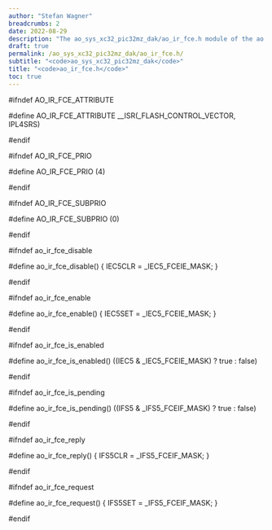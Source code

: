 ```yaml
---
author: "Stefan Wagner"
breadcrumbs: 2
date: 2022-08-29
description: "The ao_sys_xc32_pic32mz_dak/ao_ir_fce.h module of the ao real-time operating system."
draft: true
permalink: /ao_sys_xc32_pic32mz_dak/ao_ir_fce.h/ 
subtitle: "<code>ao_sys_xc32_pic32mz_dak</code>"
title: "<code>ao_ir_fce.h</code>"
toc: true
---
```


#ifndef AO_IR_FCE_ATTRIBUTE

#define AO_IR_FCE_ATTRIBUTE     __ISR(_FLASH_CONTROL_VECTOR, IPL4SRS)

#endif

#ifndef AO_IR_FCE_PRIO

#define AO_IR_FCE_PRIO          (4)

#endif

#ifndef AO_IR_FCE_SUBPRIO

#define AO_IR_FCE_SUBPRIO       (0)

#endif

#ifndef ao_ir_fce_disable

#define ao_ir_fce_disable()     { IEC5CLR = _IEC5_FCEIE_MASK; }

#endif

#ifndef ao_ir_fce_enable

#define ao_ir_fce_enable()      { IEC5SET = _IEC5_FCEIE_MASK; }

#endif

#ifndef ao_ir_fce_is_enabled

#define ao_ir_fce_is_enabled()  ((IEC5 & _IEC5_FCEIE_MASK) ? true : false)

#endif

#ifndef ao_ir_fce_is_pending

#define ao_ir_fce_is_pending()  ((IFS5 & _IFS5_FCEIF_MASK) ? true : false)

#endif

#ifndef ao_ir_fce_reply

#define ao_ir_fce_reply()       { IFS5CLR = _IFS5_FCEIF_MASK; }

#endif

#ifndef ao_ir_fce_request

#define ao_ir_fce_request()     { IFS5SET = _IFS5_FCEIF_MASK; }

#endif

